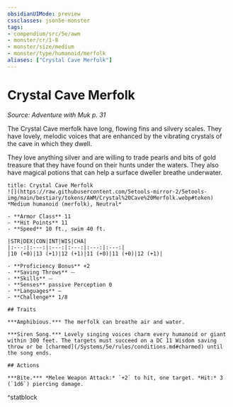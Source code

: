 ```yaml
---
obsidianUIMode: preview
cssclasses: json5e-monster
tags:
- compendium/src/5e/awm
- monster/cr/1-8
- monster/size/medium
- monster/type/humanoid/merfolk
aliases: ["Crystal Cave Merfolk"]
---
```

# Crystal Cave Merfolk
*Source: Adventure with Muk p. 31*  

The Crystal Cave merfolk have long, flowing fins and silvery scales. They have lovely, melodic voices that are enhanced by the vibrating crystals of the cave in which they dwell.

They love anything silver and are willing to trade pearls and bits of gold treasure that they have found on their hunts under the waters. They also have magical potions that can help a surface dweller breathe underwater.

```ad-statblock
title: Crystal Cave Merfolk
![](https://raw.githubusercontent.com/5etools-mirror-2/5etools-img/main/bestiary/tokens/AWM/Crystal%20Cave%20Merfolk.webp#token)
*Medium humanoid (merfolk), Neutral*

- **Armor Class** 11
- **Hit Points** 11
- **Speed** 10 ft., swim 40 ft.

|STR|DEX|CON|INT|WIS|CHA|
|:---:|:---:|:---:|:---:|:---:|:---:|
|10 (+0)|13 (+1)|12 (+1)|11 (+0)|11 (+0)|12 (+1)|

- **Proficiency Bonus** +2
- **Saving Throws** ⏤
- **Skills** ⏤
- **Senses** passive Perception 0
- **Languages** —
- **Challenge** 1/8

## Traits

***Amphibious.*** The merfolk can breathe air and water.

***Siren Song.*** Lovely singing voices charm every humanoid or giant within 300 feet. The targets must succeed on a DC 11 Wisdom saving throw or be [charmed](/Systems/5e/rules/conditions.md#charmed) until the song ends.

## Actions

***Bite.*** *Melee Weapon Attack:* `+2` to hit, one target. *Hit:* 3 (`1d6`) piercing damage.
```
^statblock